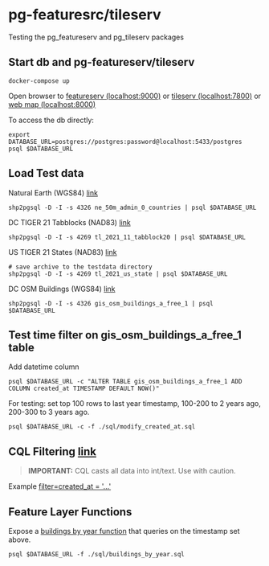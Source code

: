 # pg-featuresrc/tileserv

Testing the pg_featureserv and pg_tileserv packages

## Start db and pg-featureserv/tileserv

```shell
docker-compose up
```

Open browser to
[featureserv (localhost:9000)](http://localhost:5000)
or
[tileserv (localhost:7800)](http://localhost:7800)
or
[web map (localhost:8000)](http://localhost:9000)

To access the db directly:
```shell
export DATABASE_URL=postgres://postgres:password@localhost:5433/postgres
psql $DATABASE_URL
```

## Load Test data

Natural Earth (WGS84) [link](https://www.naturalearthdata.com/http//www.naturalearthdata.com/download/50m/cultural/ne_50m_admin_0_countries.zip)
```shell
shp2pgsql -D -I -s 4326 ne_50m_admin_0_countries | psql $DATABASE_URL
```

DC TIGER 21 Tabblocks (NAD83) [link](https://www.census.gov/cgi-bin/geo/shapefiles/index.php?year=2021&layergroup=Blocks+%282020%29)
```shell
shp2pgsql -D -I -s 4269 tl_2021_11_tabblock20 | psql $DATABASE_URL
```

US TIGER 21 States (NAD83) [link](https://www.census.gov/cgi-bin/geo/shapefiles/index.php?year=2021&layergroup=States+%28and+equivalent%29)
```shell
# save archive to the testdata directory
shp2pgsql -D -I -s 4269 tl_2021_us_state | psql $DATABASE_URL
```

DC OSM Buildings (WGS84) [link](https://download.geofabrik.de/north-america/us/district-of-columbia-latest-free.shp.zip)
```shell
shp2pgsql -D -I -s 4326 gis_osm_buildings_a_free_1 | psql $DATABASE_URL
```

## Test time filter on gis_osm_buildings_a_free_1 table

Add datetime column
```shell
psql $DATABASE_URL -c "ALTER TABLE gis_osm_buildings_a_free_1 ADD COLUMN created_at TIMESTAMP DEFAULT NOW()"
```
For testing: set top 100 rows to last year timestamp, 100-200 to 2 years ago, 200-300 to 3 years ago.
```shell
psql $DATABASE_URL -c -f ./sql/modify_created_at.sql
```

## CQL Filtering [link](https://www.crunchydata.com/blog/cql-filtering-in-pg_featureserv)

> **IMPORTANT:** CQL casts all data into int/text. Use with caution. 
> 
Example [filter=created_at = '...'](http://localhost:9000/collections/public.gis_osm_buildings_a_free_1/items.json?filter=created_at%20%3D%20%272022-06-03%2016%3A20%3A10.60845%27)

## Feature Layer Functions

Expose a [buildings by year function](http://localhost:9000/functions.html) that queries 
on the timestamp set above.
```shell
psql $DATABASE_URL -f ./sql/buildings_by_year.sql
```